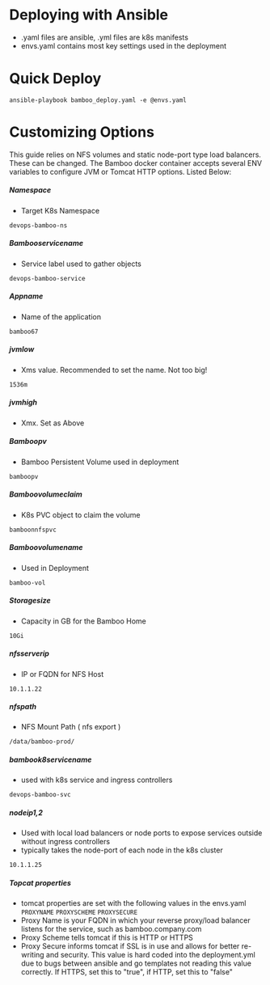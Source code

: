 # Deploying with Ansible
* .yaml files are ansible, .yml files are k8s manifests
* envs.yaml contains most key settings used in the deployment


# Quick Deploy
```ansible-playbook bamboo_deploy.yaml -e @envs.yaml```

# Customizing Options
This guide relies on NFS volumes and static node-port type load balancers. These can be changed. The Bamboo docker container accepts several ENV variables to configure JVM or Tomcat HTTP options. Listed Below:


##### Namespace
* Target K8s Namespace

```devops-bamboo-ns```

##### Bambooservicename
* Service label used to gather objects 

```devops-bamboo-service```

##### Appname
* Name of the application 

```bamboo67```

##### jvmlow
* Xms value. Recommended to set the name. Not too big!

```1536m```

##### jvmhigh
* Xmx. Set as Above

##### Bamboopv
* Bamboo Persistent Volume used in deployment

```bamboopv```

##### Bamboovolumeclaim
* K8s PVC object to claim the volume

```bamboonnfspvc```

##### Bamboovolumename
* Used in Deployment

```bamboo-vol```

##### Storagesize
* Capacity in GB for the Bamboo Home 

```10Gi```

##### nfsserverip
* IP or FQDN for NFS Host

```10.1.1.22```

##### nfspath
* NFS Mount Path ( nfs export )

```/data/bamboo-prod/```

##### bambook8servicename
* used with k8s service and ingress controllers

```devops-bamboo-svc```

##### nodeip1,2
* Used with local load balancers or node ports to expose services outside without ingress controllers
* typically takes the node-port of each node in the k8s cluster

```10.1.1.25```

##### Topcat properties
* tomcat properties are set with the following values in the envs.yaml
```PROXYNAME```
```PROXYSCHEME```
```PROXYSECURE```
* Proxy Name is your FQDN in which your reverse proxy/load balancer listens for the service, such as bamboo.company.com
* Proxy Scheme tells tomcat if this is HTTP or HTTPS
* Proxy Secure informs tomcat if SSL is in use and allows for better re-writing and security. This value is hard coded into the deployment.yml due to bugs between ansible and go templates not reading this value correctly. If HTTPS, set this to "true", if HTTP, set this to "false"
